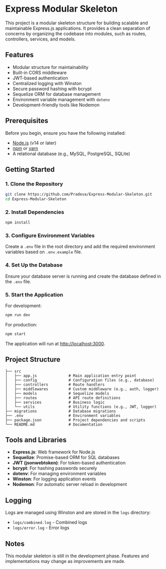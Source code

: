 # Express Modular Skeleton

This project is a modular skeleton structure for building scalable and maintainable Express.js applications. It provides a clean separation of concerns by organizing the codebase into modules, such as routes, controllers, services, and models.

## Features

- Modular structure for maintainability
- Built-in CORS middleware
- JWT-based authentication
- Centralized logging with Winston
- Secure password hashing with bcrypt
- Sequelize ORM for database management
- Environment variable management with `dotenv`
- Development-friendly tools like Nodemon

## Prerequisites

Before you begin, ensure you have the following installed:

- [Node.js](https://nodejs.org/) (v14 or later)
- [npm](https://www.npmjs.com/) or [yarn](https://yarnpkg.com/)
- A relational database (e.g., MySQL, PostgreSQL, SQLite)

## Getting Started

### 1. Clone the Repository

```bash
git clone https://github.com/Pradeva/Express-Modular-Skeleton.git
cd Express-Modular-Skeleton
```

### 2. Install Dependencies

```bash
npm install
```

### 3. Configure Environment Variables

Create a `.env` file in the root directory and add the required environment variables based on `.env.example` file.

### 4. Set Up the Database

Ensure your database server is running and create the database defined in the `.env` file.

### 5. Start the Application

For development:

```bash
npm run dev
```

For production:

```bash
npm start
```

The application will run at [http://localhost:3000](http://localhost:3000).

## Project Structure

```
├── src
│   ├── app.js              # Main application entry point
│   ├── config              # Configuration files (e.g., database)
│   ├── controllers         # Route handlers
│   ├── middlewares         # Custom middleware (e.g., auth, logger)
│   ├── models              # Sequelize models
│   ├── routes              # API route definitions
│   ├── services            # Business logic
│   └── utils               # Utility functions (e.g., JWT, logger)
├── migrations              # Database migrations
├── .env                    # Environment variables
├── package.json            # Project dependencies and scripts
└── README.md               # Documentation
```

## Tools and Libraries

- **Express.js**: Web framework for Node.js
- **Sequelize**: Promise-based ORM for SQL databases
- **JWT (jsonwebtoken)**: For token-based authentication
- **bcrypt**: For hashing passwords securely
- **dotenv**: For managing environment variables
- **Winston**: For logging application events
- **Nodemon**: For automatic server reload in development

## Logging

Logs are managed using Winston and are stored in the `logs` directory:

- `logs/combined.log` - Combined logs
- `logs/error.log` - Error logs

## Notes

This modular skeleton is still in the development phase. Features and implementations may change as improvements are made.
